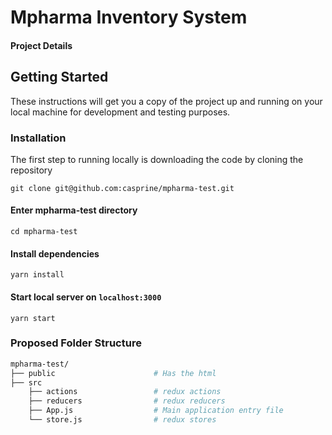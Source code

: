 # Mpharma Inventory System

#### Project Details

## Getting Started

These instructions will get you a copy of the project up and running on your local machine for development and testing purposes.

### Installation

The first step to running locally is downloading the code by cloning the repository

```
git clone git@github.com:casprine/mpharma-test.git
```

#### Enter mpharma-test directory

```
cd mpharma-test
```

#### Install dependencies

```
yarn install
```

#### Start local server on `localhost:3000`

```
yarn start
```

### Proposed Folder Structure

```sh
mpharma-test/
├── public                      # Has the html
├── src
    ├── actions                 # redux actions
    ├── reducers                # redux reducers
    ├── App.js                  # Main application entry file
    └── store.js                # redux stores
```
